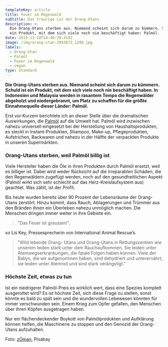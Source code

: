 ```yaml
---
templateKey: article
title: Feuer im Regenwald
subtitle: Das traurige Los der Orang-Utans
description: >-
  Die Orang-Utans sterben aus. Niemand scheint sich darum zu kümmern. Schuld ist
  ein Produkt, mit dem sich viele noch nie beschäftigt haben: Palmöl.
date: 2015-11-10T14:40:29.418Z
image: /img/orang-utan-2943873_1280.jpg
labels:
  - Orang-Utan
  - Palmöl
  - Feuer im Regenwald
  - vegan
type: Standard
---
```


**Die Orang-Utans sterben aus. Niemand scheint sich darum zu kümmern. Schuld ist
ein Produkt, mit dem sich viele noch nie beschäftigt haben. In Indonesien und
Malaysia werden in rasantem Tempo die Regenwälder abgeholzt und niedergebrannt,
um Platz zu schaffen für die größte Einnahmequelle dieser Länder: Palmöl.**

Erst vor Kurzem berichtete ich an dieser Stelle über die dramatischen
Auswirkungen, die [Palmöl](https://cardamonchai.com/2015/05/palmoel/) auf die
Umwelt hat. Palmöl wird inzwischen nahezu universell eingesetzt bei der
Herstellung von Haushaltsprodukten, es steckt in Instant-Produkten, Shampoo,
Make-up, Pflegeprodukten, Aufstrichen, Backwaren und nahezu in der Hälfte der
verpackten Produkte in unseren Supermärkten.

### Orang-Utans sterben, weil Palmöl billig ist

Viele Hersteller haben die Öle in ihren Produkten durch Palmöl ersetzt, weil es
billiger ist. Dabei wird weder Rücksicht auf die irreparablen Schäden, die den
Regenwäldern zugefügt werden, noch auf den gesundheitlichen Aspekt (Palmöl wirkt
sich sehr schlecht auf das Herz-Kreislaufsystem aus) geachtet. Was zählt, ist
der Profit.

Bis heute wurden bereits über 90 Prozent der Lebensräume der Orang-Utans
zerstört. Hinzu kommt, dass Rauch, Ablagerungen und Trümmer aus den Bränden
ihnen ein Überleben nahezu unmöglich machen. Die Menschen dringen immer weiter
in ihre Gebiete ein.

> "Das Feuer ist grausam!",

so Lis Key, Pressesprecherin von International Animal Rescue’s.

> "Wild lebende Orang- Utans und Orang-Utans in Rettungszentren wie unserem
> leiden stark unter dem Rauchaufkommen. Sie leiden unter Atemwegserkrankungen,
> die fatale Folgen haben können. Viele der Babys, die wir aufgenommen haben,
> sind dehydriert und unterernährt, sie leiden unter Atemnot und sind stark
> verängstigt."

### Höchste Zeit, etwas zu tun

Ist ein niedrigerer Palmöl-Preis es wirklich wert, dass eine Spezies komplett
ausgerottet wird? Es ist höchste Zeit, sich diese Frage zu stellen, sonst könnte
es bald zu spät sein und die wundervollen Lebewesen könnten für immer
verschwunden sein. Einem Krieg zum Opfer gefallen, den Menschen über ihren
Köpfen ausgetragen haben.

Nur ein flächendeckender Boykott von Palmölprodukten und Aufklärung können
helfen, die Maschinerie zu stoppen und den Genozid der Orang-Utans aufzuhalten.

Foto: [zOman](https://pixabay.com/users/z0man-6079540/), Pixabay
